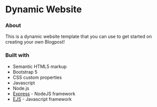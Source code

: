 # Dynamic Website
### About

This is a dynamic website template that you can use to get started on creating your own Blogpost!

### Built with

- Semantic HTML5 markup
- Bootstrap 5
- CSS custom properties
- Javascript
- Node.js
- [Express](https://expressjs.com/) - NodeJS framework
- [EJS](https://ejs.co/) - Javascript framework